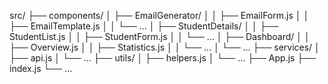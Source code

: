 src/
├── components/
│   ├── EmailGenerator/
│   │   ├── EmailForm.js
│   │   ├── EmailTemplate.js
│   │   └── ...
│   ├── StudentDetails/
│   │   ├── StudentList.js
│   │   ├── StudentForm.js
│   │   └── ...
│   ├── Dashboard/
│   │   ├── Overview.js
│   │   ├── Statistics.js
│   │   └── ...
│   └── ...
├── services/
│   ├── api.js
│   └── ...
├── utils/
│   ├── helpers.js
│   └── ...
├── App.js
├── index.js
└── ...
